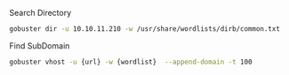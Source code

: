 Search Directory
```bash
gobuster dir -u 10.10.11.210 -w /usr/share/wordlists/dirb/common.txt
```

Find SubDomain
```bash
gobuster vhost -u {url} -w {wordlist}  --append-domain -t 100
```





